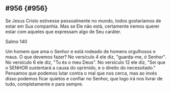 ## #956 {#956}

Se Jesus Cristo estivesse pessoalmente no mundo, todos gostaríamos de estar em Sua companhia. Mas se Ele não está, certamente iremos querer estar com aqueles que expressam algo de Seu caráter.

Salmo 140

Um homem que ama o Senhor e está rodeado de homens orgulhosos e maus. O que devemos fazer? No versículo 4 ele diz, &quot;guarda-me, ó Senhor&quot;. No versículo 6 ele diz, &quot;Tu és o meu Deus&quot;. No versículo 12 ele diz, &quot;Sei que o SENHOR sustentará a causa do oprimido, e o direito do necessitado.&quot; Pensamos que podemos lutar contra o mal que nos cerca, mas ao invés disso podemos ficar quietos e confiar no Senhor, que logo irá nos livrar de tudo, completamente e para sempre.